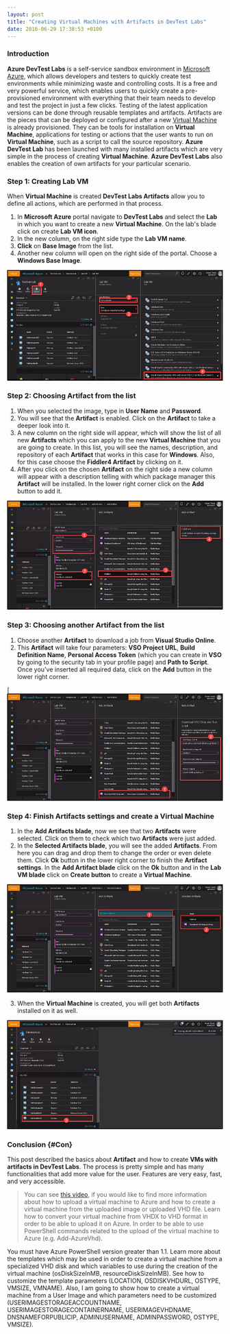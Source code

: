 ```yaml
---
layout: post
title: "Creating Virtual Machines with Artifacts in DevTest Labs"
date: 2016-06-29 17:38:53 +0100
---
```


### Introduction 

**Azure DevTest Labs** is a self-service sandbox environment in [Microsoft Azure](https://azure.microsoft.com/en-us/), which allows developers and testers to quickly create test environments while minimizing waste and controlling costs. It is a free and very powerful service, which enables users to quickly create a pre-provisioned environment with everything that their team needs to develop and test the project in just a few clicks. Testing of the latest application versions can be done through reusable templates and artifacts. Artifacts are the pieces that can be deployed or configured after a new [Virtual Machine](https://mohamedradwan-devops.github.io/posts/how-to-upload-a-virtual-machine-to-the-cloud-for-microsoft-azure/) is already provisioned. They can be tools for installation on **Virtual Machine**, applications for testing or actions that the user wants to run on **Virtual Machine**, such as a script to call the source repository. **Azure DevTest Lab** has been launched with many installed artifacts which are very simple in the process of creating **Virtual Machine**. **Azure DevTest Labs** also enables the creation of own artifacts for your particular scenario.

### Step 1: Creating Lab VM 

When **Virtual Machine** is created **DevTest Labs Artifacts** allow you to define all actions, which are performed in that process.
1. In **Microsoft Azure** portal navigate to **DevTest Labs** and select the **Lab** in which you want to create a new **Virtual Machine**. On the lab's blade click on create **Lab VM icon**.
2. In the new column, on the right side type the **Lab VM name**.
3. **Click** on **Base Image** from the list.
4. Another new column will open on the right side of the portal. Choose a **Windows Base Image**.

![1-Creating VMs with artifacts in DevTest Labs](/assets/img/2016/06/1-Creating-VMs-with-artifacts-in-DevTest-Labs.jpg "1-Creating VMs with artifacts in DevTest Labs")

### Step 2: Choosing Artifact from the list

1. When you selected the image, type in **User Name** and **Password**.
2. You will see that the **Artifact** is enabled. Click on the **Artifact** to take a deeper look into it.
3. A new column on the right side will appear, which will show the list of all new **Artifacts** which you can apply to the new **Virtual Machine** that you are going to create. In this list, you will see the names, description, and repository of each **Artifact** that works in this case for **Windows**. Also, for this case choose the **Fiddler4 Artifact** by clicking on it.
4. After you click on the chosen **Artifact** on the right side a new column will appear with a description telling with which package manager this **Artifact** will be installed. In the lower right corner click on the **Add** button to add it.

![2-Choosing Artifact from the list in DevTest Labs](/assets/img/2016/06/2-Choosing-Artifact-from-the-list-in-DevTest-Labs.jpg "2-Choosing Artifact from the list in DevTest Labs")

### Step 3: Choosing another Artifact from the list 

1. Choose another **Artifact** to download a job from **Visual Studio Online**.
2. This **Artifact** will take four parameters: **VSO Project URL**, **Build Definition Name**, **Personal Access Token** (which you can create in **VSO** by going to the security tab in your profile page) and **Path to Script**. Once you've inserted all required data, click on the **Add** button in the lower right corner.

[![3-Choosing another Artifact from the list in DevTest Labs](/assets/img/2016/06/3-Choosing-another-Artifact-from-the-list-in-DevTest-Labs.jpg "3-Choosing another Artifact from the list in DevTest Labs")

### Step 4: Finish Artifacts settings and create a Virtual Machine 

1. In the **Add Artifacts blade**, now we see that two **Artifacts** were selected. Click on them to check which two **Artifacts** were just added.
2. In the **Selected Artifacts blade**, you will see the added **Artifacts**. From here you can drag and drop them to change the order or even delete them. Click **Ok** button in the lower right corner to finish the **Artifact settings**. In the **Add Artifact blade** click on the **Ok** button and in the **Lab VM blade** click on **Create button** to create a **Virtual Machine**.

![4-1 Finish Artifacts settings in DevTest Labs](/assets/img/2016/06/4-1-Finish-Artifacts-settings-in-DevTest-Labs.jpg "4-1 Finish Artifacts settings in DevTest Labs")

3. When the **Virtual Machine** is created, you will get both **Artifacts** installed on it as well.

![4-2 Creating a Virtual Machine in DevTest Labs](/assets/img/2016/06/4-2-Creating-a-Virtual-Machine-in-DevTest-Labs.jpg "4-2 Creating a Virtual Machine in DevTest Labs")

### Conclusion {#Con}

This post described the basics about **Artifact** and how to create **VMs with artifacts in DevTest Labs**. The process is pretty simple and has many functionalities that add more value for the user. Features are very easy, fast, and very accessible.

>You can see [this video](https://www.youtube.com/watch?v=U40ST8N3wYo&t=21s), if you would like to find more information about how to upload a virtual machine to Azure and how to create a virtual machine from the uploaded image or uploaded VHD file. Learn how to convert your virtual machine from VHDX to VHD format in order to be able to upload it on Azure. In order to be able to use PowerShell commands related to the upload of the virtual machine to Azure (e.g. Add-AzureVhd).

You must have Azure PowerShell version greater than 1.1. Learn more about the templates which may be used in order to create a virtual machine from a specialized VHD disk and which variables to use during the creation of the virtual machine (osDiskSizeInMB, resourceDiskSizeInMB). See how to customize the template parameters (LOCATION, OSDISKVHDURL, OSTYPE, VMSIZE, VMNAME). Also, I am going to show how to create a virtual machine from a User Image and which parameters need to be customized (USERIMAGESTORAGEACCOUNTNAME, USERIMAGESTORAGECONTAINERNAME, USERIMAGEVHDNAME, DNSNAMEFORPUBLICIP, ADMINUSERNAME, ADMINPASSWORD, OSTYPE, VMSIZE).
